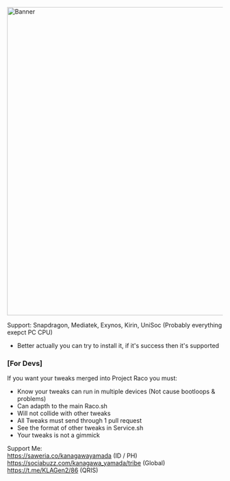 <img width="1280" height="720" alt="Banner" src="https://github.com/user-attachments/assets/c7cf37ee-da35-448a-b847-fe00bab439b4" />

Support: Snapdragon, Mediatek, Exynos, Kirin, UniSoc (Probably everything exepct PC CPU)
- Better actually you can try to install it, if it's success then it's supported


### [For Devs] <br />
If you want your tweaks merged into Project Raco you must:
- Know your tweaks can run in multiple devices (Not cause bootloops & problems)
- Can adapth to the main Raco.sh
- Will not collide with other tweaks
- All Tweaks must send through 1 pull request
- See the format of other tweaks in Service.sh
- Your tweaks is not a gimmick

Support Me: <br />
https://saweria.co/kanagawayamada (ID / PH) <br />
https://sociabuzz.com/kanagawa_yamada/tribe (Global) <br />
https://t.me/KLAGen2/86 (QRIS) <br />
